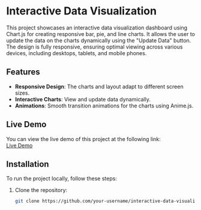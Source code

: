 # Interactive Data Visualization

This project showcases an interactive data visualization dashboard using Chart.js for creating responsive bar, pie, and line charts. It allows the user to update the data on the charts dynamically using the "Update Data" button. The design is fully responsive, ensuring optimal viewing across various devices, including desktops, tablets, and mobile phones.

## Features

- **Responsive Design**: The charts and layout adapt to different screen sizes.
- **Interactive Charts**: View and update data dynamically.
- **Animations**: Smooth transition animations for the charts using Anime.js.

## Live Demo

You can view the live demo of this project at the following link:  
[Live Demo](https://your-live-demo-link.com)

## Installation

To run the project locally, follow these steps:

1. Clone the repository:
   ```bash
   git clone https://github.com/your-username/interactive-data-visualization.git
